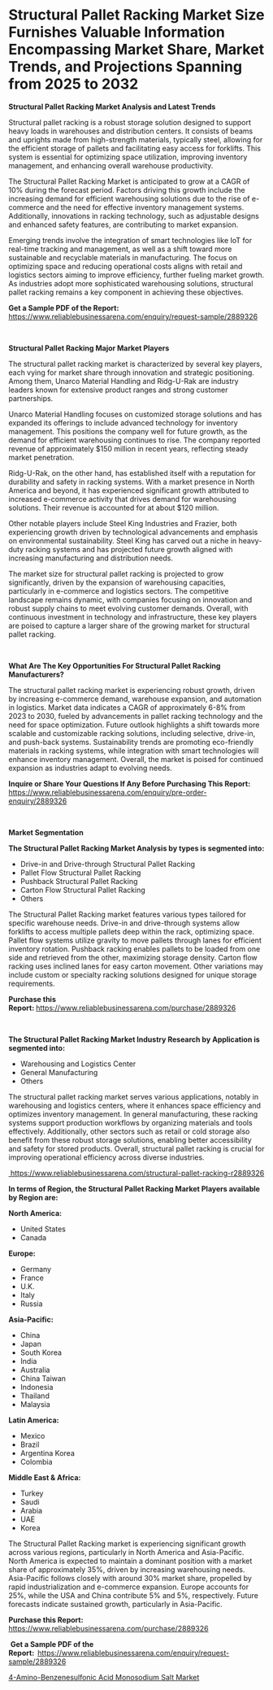 <p><h1>Structural Pallet Racking Market Size Furnishes Valuable Information Encompassing Market Share, Market Trends, and Projections Spanning from 2025 to 2032</h1></p><p><strong>Structural Pallet Racking Market Analysis and Latest Trends</strong></p>
<p><p>Structural pallet racking is a robust storage solution designed to support heavy loads in warehouses and distribution centers. It consists of beams and uprights made from high-strength materials, typically steel, allowing for the efficient storage of pallets and facilitating easy access for forklifts. This system is essential for optimizing space utilization, improving inventory management, and enhancing overall warehouse productivity.</p><p>The Structural Pallet Racking Market is anticipated to grow at a CAGR of 10% during the forecast period. Factors driving this growth include the increasing demand for efficient warehousing solutions due to the rise of e-commerce and the need for effective inventory management systems. Additionally, innovations in racking technology, such as adjustable designs and enhanced safety features, are contributing to market expansion. </p><p>Emerging trends involve the integration of smart technologies like IoT for real-time tracking and management, as well as a shift toward more sustainable and recyclable materials in manufacturing. The focus on optimizing space and reducing operational costs aligns with retail and logistics sectors aiming to improve efficiency, further fueling market growth. As industries adopt more sophisticated warehousing solutions, structural pallet racking remains a key component in achieving these objectives.</p></p>
<p><strong>Get a Sample PDF of the Report:&nbsp;</strong> <a href="https://www.reliablebusinessarena.com/enquiry/request-sample/2889326?utm_campaign=1990&utm_medium=2&utm_source=Github&utm_content=ia&utm_term=14032025&utm_id=structural-pallet-racking">https://www.reliablebusinessarena.com/enquiry/request-sample/2889326</a></p>
<p>&nbsp;</p>
<p><strong>Structural Pallet Racking Major Market Players</strong></p>
<p><p>The structural pallet racking market is characterized by several key players, each vying for market share through innovation and strategic positioning. Among them, Unarco Material Handling and Ridg-U-Rak are industry leaders known for extensive product ranges and strong customer partnerships. </p><p>Unarco Material Handling focuses on customized storage solutions and has expanded its offerings to include advanced technology for inventory management. This positions the company well for future growth, as the demand for efficient warehousing continues to rise. The company reported revenue of approximately $150 million in recent years, reflecting steady market penetration.</p><p>Ridg-U-Rak, on the other hand, has established itself with a reputation for durability and safety in racking systems. With a market presence in North America and beyond, it has experienced significant growth attributed to increased e-commerce activity that drives demand for warehousing solutions. Their revenue is accounted for at about $120 million.</p><p>Other notable players include Steel King Industries and Frazier, both experiencing growth driven by technological advancements and emphasis on environmental sustainability. Steel King has carved out a niche in heavy-duty racking systems and has projected future growth aligned with increasing manufacturing and distribution needs.</p><p>The market size for structural pallet racking is projected to grow significantly, driven by the expansion of warehousing capacities, particularly in e-commerce and logistics sectors. The competitive landscape remains dynamic, with companies focusing on innovation and robust supply chains to meet evolving customer demands. Overall, with continuous investment in technology and infrastructure, these key players are poised to capture a larger share of the growing market for structural pallet racking.</p></p>
<p>&nbsp;</p>
<p><strong>What Are The Key Opportunities For Structural Pallet Racking Manufacturers?</strong></p>
<p><p>The structural pallet racking market is experiencing robust growth, driven by increasing e-commerce demand, warehouse expansion, and automation in logistics. Market data indicates a CAGR of approximately 6-8% from 2023 to 2030, fueled by advancements in pallet racking technology and the need for space optimization. Future outlook highlights a shift towards more scalable and customizable racking solutions, including selective, drive-in, and push-back systems. Sustainability trends are promoting eco-friendly materials in racking systems, while integration with smart technologies will enhance inventory management. Overall, the market is poised for continued expansion as industries adapt to evolving needs.</p></p>
<p><strong>Inquire or Share Your Questions If Any Before Purchasing This Report:</strong> <a href="https://www.reliablebusinessarena.com/enquiry/pre-order-enquiry/2889326?utm_campaign=1990&utm_medium=2&utm_source=Github&utm_content=ia&utm_term=14032025&utm_id=structural-pallet-racking">https://www.reliablebusinessarena.com/enquiry/pre-order-enquiry/2889326</a></p>
<p>&nbsp;</p>
<p><strong>Market Segmentation</strong></p>
<p><strong>The Structural Pallet Racking Market Analysis by types is segmented into:</strong></p>
<p><ul><li>Drive-in and Drive-through Structural Pallet Racking</li><li>Pallet Flow Structural Pallet Racking</li><li>Pushback Structural Pallet Racking</li><li>Carton Flow Structural Pallet Racking</li><li>Others</li></ul></p>
<p><p>The Structural Pallet Racking market features various types tailored for specific warehouse needs. Drive-in and drive-through systems allow forklifts to access multiple pallets deep within the rack, optimizing space. Pallet flow systems utilize gravity to move pallets through lanes for efficient inventory rotation. Pushback racking enables pallets to be loaded from one side and retrieved from the other, maximizing storage density. Carton flow racking uses inclined lanes for easy carton movement. Other variations may include custom or specialty racking solutions designed for unique storage requirements.</p></p>
<p><strong>Purchase this Report:&nbsp;</strong><a href="https://www.reliablebusinessarena.com/purchase/2889326?utm_campaign=1990&utm_medium=2&utm_source=Github&utm_content=ia&utm_term=14032025&utm_id=structural-pallet-racking">https://www.reliablebusinessarena.com/purchase/2889326</a></p>
<p>&nbsp;</p>
<p><strong>The Structural Pallet Racking Market Industry Research by Application is segmented into:</strong></p>
<p><ul><li>Warehousing and Logistics Center</li><li>General Manufacturing</li><li>Others</li></ul></p>
<p><p>The structural pallet racking market serves various applications, notably in warehousing and logistics centers, where it enhances space efficiency and optimizes inventory management. In general manufacturing, these racking systems support production workflows by organizing materials and tools effectively. Additionally, other sectors such as retail or cold storage also benefit from these robust storage solutions, enabling better accessibility and safety for stored products. Overall, structural pallet racking is crucial for improving operational efficiency across diverse industries.</p></p>
<p><a href="https://www.reliablebusinessarena.com/structural-pallet-racking-r2889326?utm_campaign=1990&utm_medium=2&utm_source=Github&utm_content=ia&utm_term=14032025&utm_id=structural-pallet-racking">&nbsp;https://www.reliablebusinessarena.com/structural-pallet-racking-r2889326</a></p>
<p><strong>In terms of Region, the Structural Pallet Racking Market Players available by Region are:</strong></p>
<p>
    <p> <strong> North America: </strong>
        <ul>
            <li>United States</li>
            <li>Canada</li>
        </ul>
        </p> 
    <p> <strong> Europe: </strong>
        <ul>
            <li>Germany</li>
            <li>France</li>
            <li>U.K.</li>
            <li>Italy</li>
            <li>Russia</li>
        </ul>
        </p> 
    <p> <strong> Asia-Pacific: </strong>
        <ul>
            <li>China</li>
            <li>Japan</li>
            <li>South Korea</li>
            <li>India</li>
            <li>Australia</li>
            <li>China Taiwan</li>
            <li>Indonesia</li>
            <li>Thailand</li>
            <li>Malaysia</li>
        </ul>
        </p> 
    <p> <strong> Latin America: </strong>
        <ul>
            <li>Mexico</li>
            <li>Brazil</li>
            <li>Argentina Korea</li>
            <li>Colombia</li>
        </ul>
        </p> 
    <p> <strong> Middle East & Africa: </strong>
        <ul>
            <li>Turkey</li>
            <li>Saudi</li>
            <li>Arabia</li>
            <li>UAE</li>
            <li>Korea</li>
        </ul>
    </p>
    </p>
<p><p>The Structural Pallet Racking market is experiencing significant growth across various regions, particularly in North America and Asia-Pacific. North America is expected to maintain a dominant position with a market share of approximately 35%, driven by increasing warehousing needs. Asia-Pacific follows closely with around 30% market share, propelled by rapid industrialization and e-commerce expansion. Europe accounts for 25%, while the USA and China contribute 5% and 5%, respectively. Future forecasts indicate sustained growth, particularly in Asia-Pacific.</p></p>
<p><strong>Purchase this Report: </strong><a href="https://www.reliablebusinessarena.com/purchase/2889326?utm_campaign=1990&utm_medium=2&utm_source=Github&utm_content=ia&utm_term=14032025&utm_id=structural-pallet-racking">https://www.reliablebusinessarena.com/purchase/2889326</a></p>
<p>&nbsp;<strong>Get a Sample PDF of the Report:&nbsp;&nbsp;</strong><a href="https://www.reliablebusinessarena.com/enquiry/request-sample/2889326?utm_campaign=1990&utm_medium=2&utm_source=Github&utm_content=ia&utm_term=14032025&utm_id=structural-pallet-racking">https://www.reliablebusinessarena.com/enquiry/request-sample/2889326</a></p>
<p><strong></strong></p>
<p><p><a href="https://github.com/MarciaRunte/Market-Research-Report-List-2/blob/main/4-amino-benzenesulfonic-acid-monosodium-salt-market.md?utm_campaign=1990&utm_medium=2&utm_source=Github&utm_content=ia&utm_term=14032025&utm_id=structural-pallet-racking">4-Amino-Benzenesulfonic Acid Monosodium Salt Market</a></p></p>